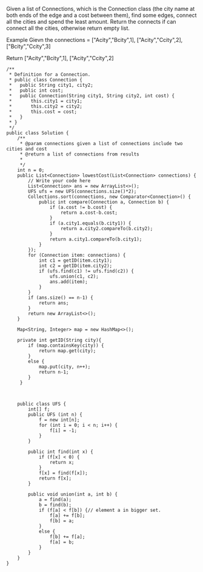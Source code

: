 Given a list of Connections, which is the Connection class (the city name at both ends of the edge and a cost between them), find some edges, connect all the cities and spend the least amount.
Return the connects if can connect all the cities, otherwise return empty list.

Example
Gievn the connections = ["Acity","Bcity",1], ["Acity","Ccity",2], ["Bcity","Ccity",3]

Return ["Acity","Bcity",1], ["Acity","Ccity",2]

    /**
     * Definition for a Connection.
     * public class Connection {
     *   public String city1, city2;
     *   public int cost;
     *   public Connection(String city1, String city2, int cost) {
     *       this.city1 = city1;
     *       this.city2 = city2;
     *       this.cost = cost;
     *   }
     * }
     */
    public class Solution {
        /**
         * @param connections given a list of connections include two cities and cost
         * @return a list of connections from results
         * 
         */
        int n = 0;
        public List<Connection> lowestCost(List<Connection> connections) {
            // Write your code here
            List<Connection> ans = new ArrayList<>();
            UFS ufs = new UFS(connections.size()*2);
            Collections.sort(connections, new Comparator<Connection>() {
                public int compare(Connection a, Connection b) {
                    if (a.cost != b.cost) {
                        return a.cost-b.cost;
                    }
                    if (a.city1.equals(b.city1)) {
                        return a.city2.compareTo(b.city2);
                    }
                    return a.city1.compareTo(b.city1);
                }
            });
            for (Connection item: connections) {
                int c1 = getID(item.city1);
                int c2 = getID(item.city2);
                if (ufs.find(c1) != ufs.find(c2)) {
                    ufs.union(c1, c2);
                    ans.add(item);
                }
            }
            if (ans.size() == n-1) {
                return ans;
            }
            return new ArrayList<>();
        }

        Map<String, Integer> map = new HashMap<>();

        private int getID(String city){
            if (map.containsKey(city)) {
                return map.get(city);
            }
            else {
                map.put(city, n++);
                return n-1;
            }
         }



        public class UFS {
            int[] f;
            public UFS (int n) {
                f = new int[n];
                for (int i = 0; i < n; i++) {
                    f[i] = -1;
                }
            }

            public int find(int x) {
                if (f[x] < 0) {
                    return x;
                }
                f[x] = find(f[x]);
                return f[x];
            }

            public void union(int a, int b) {
                a = find(a);
                b = find(b);
                if (f[a] < f[b]) {// element a in bigger set.
                    f[a] += f[b];
                    f[b] = a;
                }
                else {
                    f[b] += f[a];
                    f[a] = b;
                }
            }
        }
    }

